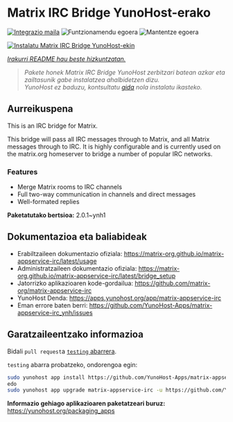 <!--
Ohart ongi: README hau automatikoki sortu da <https://github.com/YunoHost/apps/tree/master/tools/readme_generator>ri esker
EZ editatu eskuz.
-->

# Matrix IRC Bridge YunoHost-erako

[![Integrazio maila](https://dash.yunohost.org/integration/matrix-appservice-irc.svg)](https://ci-apps.yunohost.org/ci/apps/matrix-appservice-irc/) ![Funtzionamendu egoera](https://ci-apps.yunohost.org/ci/badges/matrix-appservice-irc.status.svg) ![Mantentze egoera](https://ci-apps.yunohost.org/ci/badges/matrix-appservice-irc.maintain.svg)

[![Instalatu Matrix IRC Bridge YunoHost-ekin](https://install-app.yunohost.org/install-with-yunohost.svg)](https://install-app.yunohost.org/?app=matrix-appservice-irc)

*[Irakurri README hau beste hizkuntzatan.](./ALL_README.md)*

> *Pakete honek Matrix IRC Bridge YunoHost zerbitzari batean azkar eta zailtasunik gabe instalatzea ahalbidetzen dizu.*  
> *YunoHost ez baduzu, kontsultatu [gida](https://yunohost.org/install) nola instalatu ikasteko.*

## Aurreikuspena

This is an IRC bridge for Matrix. 

This bridge will pass all IRC messages through to Matrix, and all Matrix messages through to IRC.
It is highly configurable and is currently used on the matrix.org homeserver to bridge a number of popular IRC networks.

### Features

- Merge Matrix rooms to IRC channels
- Full two-way communication in channels and direct messages
- Well-formated replies


**Paketatutako bertsioa:** 2.0.1~ynh1

## Dokumentazioa eta baliabideak

- Erabiltzaileen dokumentazio ofiziala: <https://matrix-org.github.io/matrix-appservice-irc/latest/usage>
- Administratzaileen dokumentazio ofiziala: <https://matrix-org.github.io/matrix-appservice-irc/latest/bridge_setup>
- Jatorrizko aplikazioaren kode-gordailua: <https://github.com/matrix-org/matrix-appservice-irc>
- YunoHost Denda: <https://apps.yunohost.org/app/matrix-appservice-irc>
- Eman errore baten berri: <https://github.com/YunoHost-Apps/matrix-appservice-irc_ynh/issues>

## Garatzaileentzako informazioa

Bidali `pull request`a [`testing` abarrera](https://github.com/YunoHost-Apps/matrix-appservice-irc_ynh/tree/testing).

`testing` abarra probatzeko, ondorengoa egin:

```bash
sudo yunohost app install https://github.com/YunoHost-Apps/matrix-appservice-irc_ynh/tree/testing --debug
edo
sudo yunohost app upgrade matrix-appservice-irc -u https://github.com/YunoHost-Apps/matrix-appservice-irc_ynh/tree/testing --debug
```

**Informazio gehiago aplikazioaren paketatzeari buruz:** <https://yunohost.org/packaging_apps>
